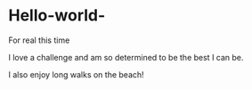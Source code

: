 # Hello-world-
For real this time

I love a challenge and am so determined to be the best I can be.

I also enjoy long walks on the beach!
